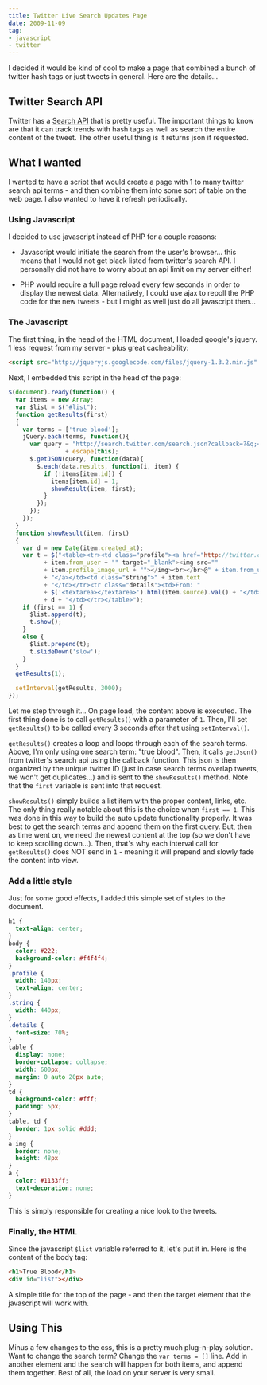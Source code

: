```yaml
---
title: Twitter Live Search Updates Page
date: 2009-11-09
tag:
- javascript
- twitter
---
```

I decided it would be kind of cool to make a page that combined a bunch of twitter hash tags or just tweets in general.  Here are the details...

<!--more-->

## Twitter Search API

Twitter has a [Search API](http://apiwiki.twitter.com/Twitter-Search-API-Method%3A-search) that is pretty useful.  The important things to know are that it can track trends with hash tags as well as search the entire content of the tweet.  The other useful thing is it returns json if requested.

## What I wanted

I wanted to have a script that would create a page with 1 to many twitter search api terms - and then combine them into some sort of table on the web page.  I also wanted to have it refresh periodically.

### Using Javascript

I decided to use javascript instead of PHP for a couple reasons:

  * Javascript would initiate the search from the user's browser... this means that I would not get black listed from twitter's search API.  I personally did not have to worry about an api limit on my server either!

  * PHP would require a full page reload every few seconds in order to display the newest data.  Alternatively, I could use ajax to repoll the PHP code for the new tweets - but I might as well just do all javascript then...

### The Javascript

The first thing, in the head of the HTML document, I loaded google's jquery.  1 less request from my server - plus great cacheability:

```html
<script src="http://jqueryjs.googlecode.com/files/jquery-1.3.2.min.js" type="text/javascript"></script>
```

Next, I embedded this script in the head of the page:

```javascript
$(document).ready(function() {
  var items = new Array;
  var $list = $("#list");
  function getResults(first)
  {
    var terms = ['true blood'];
    jQuery.each(terms, function(){
      var query = "http://search.twitter.com/search.json?callback=?&q;=" 
                + escape(this);
      $.getJSON(query, function(data){
        $.each(data.results, function(i, item) {
          if (!items[item.id]) {
            items[item.id] = 1;
            showResult(item, first);
          }
        });
      });
    });
  }
  function showResult(item, first)
  {
    var d = new Date(item.created_at);
    var t = $("<table><tr><td class="profile"><a href="http://twitter.com/" 
          + item.from_user + "" target="_blank"><img src="" 
          + item.profile_image_url + ""></img><br></br>@" + item.from_user 
          + "</a></td><td class="string">" + item.text 
          + "</td></tr><tr class="details"><td>From: " 
          + $('<textarea></textarea>').html(item.source).val() + "</td><td>" 
          + d + "</td></tr></table>");
    if (first == 1) {
      $list.append(t);
      t.show();
    }
    else {
      $list.prepend(t);
      t.slideDown('slow');
    }
  }
  getResults(1);

  setInterval(getResults, 3000);
});
```

Let me step through it... On page load, the content above is executed.  The first thing done is to call `getResults()` with a parameter of `1`.  Then, I'll set `getResults()` to be called every 3 seconds after that using `setInterval()`.

`getResults()` creates a loop and loops through each of the search terms. Above, I'm only using one search term: "true blood".  Then, it calls `getJson()` from twitter's search api using the callback function.  This json is then organized by the unique twitter ID (just in case search terms overlap tweets, we won't get duplicates...) and is sent to the `showResults()` method.  Note that the `first` variable is sent into that request.

`showResults()` simply builds a list item with the proper content, links, etc.  The only thing really notable about this is the choice when `first == 1`.  This was done in this way to build the auto update functionality properly.  It was best to get the search terms and append them on the first query.  But, then as time went on, we need the newest content at the top (so we don't have to keep scrolling down...).  Then, that's why each interval call for `getResults()` does NOT send in `1` - meaning it will prepend and slowly fade the content into view.

### Add a little style

Just for some good effects, I added this simple set of styles to the document.

```css
h1 {
  text-align: center;
}
body {
  color: #222;
  background-color: #f4f4f4;
}
.profile {
  width: 140px;
  text-align: center;
}
.string {
  width: 440px;
}
.details {
  font-size: 70%;
}
table {
  display: none;
  border-collapse: collapse;
  width: 600px;
  margin: 0 auto 20px auto;
}
td {
  background-color: #fff;
  padding: 5px;
}
table, td {
  border: 1px solid #ddd;
}
a img { 
  border: none; 
  height: 48px 
}
a {
  color: #1133ff;
  text-decoration: none;
}
```
    
This is simply responsible for creating a nice look to the tweets.

### Finally, the HTML

Since the javascript `$list` variable referred to it, let's put it in.  Here is the content of the body tag:
    
```html
<h1>True Blood</h1>
<div id="list"></div>
```

A simple title for the top of the page - and then the target element that the javascript will work with.

## Using This

Minus a few changes to the css, this is a pretty much plug-n-play solution.  Want to change the search term?  Change the `var terms = []` line.  Add in another element and the search will happen for both items, and append them together.  Best of all, the load on your server is very small.
